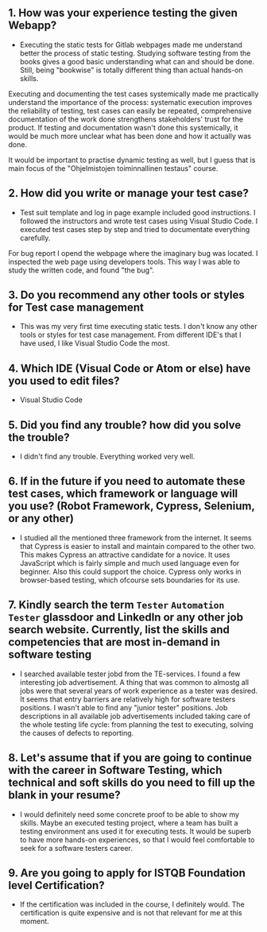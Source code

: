 
## 1. How was your experience testing the given Webapp?
- Executing the static tests for Gitlab webpages made me understand better the process of static testing.
Studying software testing from the books gives a good basic understanding what can and should be done.
Still, being "bookwise" is totally different thing than actual hands-on skills.

Executing and documenting the test cases systemically made me practically understand the importance of the process: systematic execution improves the reliability of testing, test cases can easily be repeated, comprehensive documentation of the work done strengthens stakeholders' trust for the product. If testing and documentation wasn't done this systemically, it would be much more unclear what has been done and how it actually was done.

It would be important to practise dynamic testing as well, but I guess that is main focus of the "Ohjelmistojen toiminnallinen testaus" course.
     

## 2. How did you write or manage your test case?
- Test suit template and log in page example included good instructions. I followed the instructors and
wrote test cases using Visual Studio Code. I executed test cases step by step and tried to documentate everything carefully.

For bug report I opend the webpage where the imaginary bug was
located. I inspected the web page using developers tools. This way I was able to study the written code, and found "the bug".
    

## 3. Do you recommend any other tools or styles for Test case management
 - This was my very first time executing static tests. I don't know any other tools or styles for test case
 management. From different IDE's that I have used, I like Visual Studio Code the most.


## 4. Which IDE (Visual Code or Atom or else) have you used to edit files?
- Visual Studio Code


     
## 5. Did you find any trouble? how did you solve the trouble?
- I didn't find any trouble. Everything worked very well.

      

## 6. If in the future if you need to automate these test cases, which framework or language will you use? (Robot Framework, Cypress, Selenium, or any other)
- I studied all the mentioned three framework from the internet. It seems that Cypress is easier to install and maintain compared to the other two. This makes Cypress an attractive candidate for a novice. It uses JavaScript which is fairly simple and much used language even for beginner. Also this could support the choice. Cypress only works in browser-based testing, which ofcourse sets boundaries for its use. 


## 7. Kindly search the term `Tester` `Automation Tester` glassdoor and LinkedIn or any other job search website. Currently, list the skills and competencies that are most in-demand in software testing
- I searched available tester jobd from the TE-services. I found a few interesting job advertisement. A thing that was common to almostg all jobs were that several years of work experience as a tester was desired. It seems that entry barriers are relatively high for software testers positions. I wasn't able to find any "junior tester" positions. Job descriptions in all available job advertisements included taking care of the whole testing life cycle: from planning the test to executing, solving the causes of defects to reporting.



## 8. **Let's assume** that if you are going to continue with the career in Software Testing, which technical and soft skills do you need to fill up the blank in your resume?
- I would definitely need some concrete proof to be able to show my skills. Maybe an executed testing project,
where a team has built a testing environment ans used it for executing tests. It would be superb to have more hands-on experiences, so that I would feel comfortable to seek for a software testers career.


## 9. Are you going to apply for ISTQB Foundation level Certification?
- If the certification was included in the course, I definitely would. The certification is quite expensive
and is not that relevant for me at this moment.





